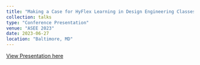 ```yaml
---
title: "Making a Case for HyFlex Learning in Design Engineering Classes"
collection: talks
type: "Conference Presentation"
venue: "ASEE 2023"
date: 2023-06-27
location: "Baltimore, MD"
---
```


[View Presentation here](https://docs.google.com/presentation/d/1zV_UjExN8rv3lCQYUo03wUyNwaHgJK3TfUJBit0CPJA/edit?usp=sharing)
